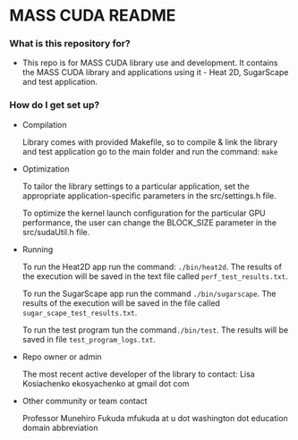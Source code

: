 # MASS CUDA README #

### What is this repository for? ###

* This repo is for MASS CUDA library use and development. It contains the MASS CUDA library and applications using it - Heat 2D, SugarScape and test application.

### How do I get set up? ###

* Compilation
    
    Library comes with provided Makefile, so to compile & link the library and test application go to the main folder and run the command: `make`

* Optimization
    
    To tailor the library settings to a particular application, set the appropriate application-specific parameters in the src/settings.h file.

    To optimize the kernel launch configuration for the particular GPU performance, the user can change the BLOCK_SIZE parameter in the src/sudaUtil.h file.


* Running

    To run the Heat2D app run the command: `./bin/heat2d`. The results of the execution will be saved in the text file called `perf_test_results.txt`.

    To run the SugarScape app run the command `./bin/sugarscape`. The results of the execution will be saved in the file called `sugar_scape_test_results.txt`.

    To run the test program tun the command`./bin/test`. The results will be saved in file `test_program_logs.txt`.
    


* Repo owner or admin

    The most recent active developer of the library to contact:
    Lisa Kosiachenko
    ekosyachenko at gmail dot com

    
* Other community or team contact

    Professor Munehiro Fukuda 
    mfukuda at u dot washington dot education domain abbreviation